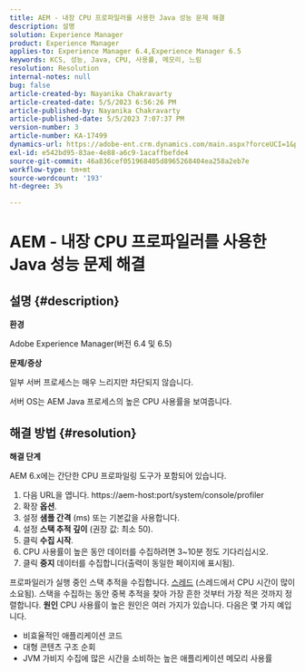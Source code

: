 ```yaml
---
title: AEM - 내장 CPU 프로파일러를 사용한 Java 성능 문제 해결
description: 설명
solution: Experience Manager
product: Experience Manager
applies-to: Experience Manager 6.4,Experience Manager 6.5
keywords: KCS, 성능, Java, CPU, 사용률, 메모리, 느림
resolution: Resolution
internal-notes: null
bug: false
article-created-by: Nayanika Chakravarty
article-created-date: 5/5/2023 6:56:26 PM
article-published-by: Nayanika Chakravarty
article-published-date: 5/5/2023 7:07:37 PM
version-number: 3
article-number: KA-17499
dynamics-url: https://adobe-ent.crm.dynamics.com/main.aspx?forceUCI=1&pagetype=entityrecord&etn=knowledgearticle&id=c0334588-76eb-ed11-a7c6-6045bd006704
exl-id: e542bd95-83ae-4e88-a6c9-1acaffbefde4
source-git-commit: 46a836cef051968405d8965268404ea258a2eb7e
workflow-type: tm+mt
source-wordcount: '193'
ht-degree: 3%

---
```


# AEM - 내장 CPU 프로파일러를 사용한 Java 성능 문제 해결

## 설명 {#description}


<b>환경</b>

Adobe Experience Manager(버전 6.4 및 6.5)

<b>문제/증상</b>

일부 서버 프로세스는 매우 느리지만 차단되지 않습니다.

서버 OS는 AEM Java 프로세스의 높은 CPU 사용률을 보여줍니다.


## 해결 방법 {#resolution}


<b>해결 단계</b>

AEM 6.x에는 간단한 CPU 프로파일링 도구가 포함되어 있습니다.

1. 다음 URL을 엽니다. https://aem-host:port/system/console/profiler
2. 확장 <b>옵션</b>.
3. 설정 <b>샘플 간격</b> (ms) 또는 기본값을 사용합니다.
4. 설정 <b>스택 추적 깊이</b> (권장 값: 최소 50).
5. 클릭 <b>수집 시작</b>.
6. CPU 사용률이 높은 동안 데이터를 수집하려면 3~10분 정도 기다리십시오.
7. 클릭 <b>중지</b> 데이터를 수집합니다(출력이 동일한 페이지에 표시됨).


프로파일러가 실행 중인 스택 추적을 수집합니다. [스레드](https://docs.oracle.com/javase/tutorial/essential/concurrency/threads.html) (스레드에서 CPU 시간이 많이 소요됨). 스택을 수집하는 동안 중복 추적을 찾아 가장 흔한 것부터 가장 적은 것까지 정렬합니다.
<b>원인</b>
CPU 사용률이 높은 원인은 여러 가지가 있습니다. 다음은 몇 가지 예입니다.

- 비효율적인 애플리케이션 코드
- 대형 콘텐츠 구조 순회
- JVM 가비지 수집에 많은 시간을 소비하는 높은 애플리케이션 메모리 사용률
